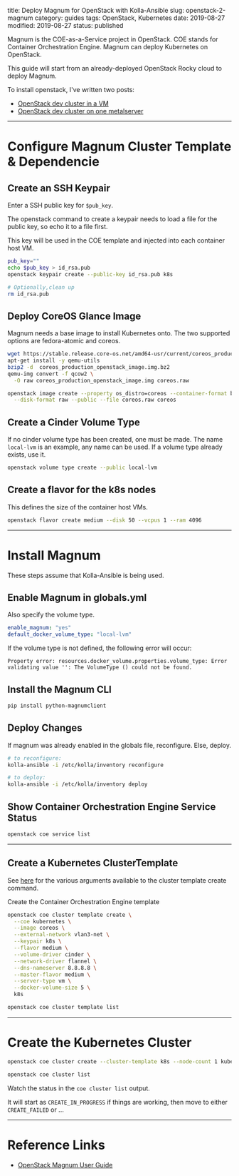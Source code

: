 title: Deploy Magnum for OpenStack with Kolla-Ansible
slug: openstack-2-magnum
category: guides
tags: OpenStack, Kubernetes
date: 2019-08-27
modified: 2019-08-27
status: published


Magnum is the COE-as-a-Service project in OpenStack. COE stands for Container
Orchestration Engine. Magnum can deploy Kubernetes on OpenStack.

This guide will start from an already-deployed OpenStack Rocky cloud to deploy
Magnum.


To install openstack, I've written two posts:

- [OpenStack dev cluster in a VM](/openstack-1-vm-ka-aio.html)
- [OpenStack dev cluster on one metalserver](/openstack-3-metal-ka-aio.html)


---


# Configure Magnum Cluster Template & Dependencie

## Create an SSH Keypair

Enter a SSH public key for `$pub_key`.

The openstack command to create a keypair needs to load a file for the
public key, so echo it to a file first.

This key will be used in the COE template and injected into each container
host VM.

```bash
pub_key=""
echo $pub_key > id_rsa.pub
openstack keypair create --public-key id_rsa.pub k8s

# Optionally,clean up
rm id_rsa.pub
```

## Deploy CoreOS Glance Image

Magnum needs a base image to install Kubernetes onto.
The two supported options are fedora-atomic and coreos.

```bash
wget https://stable.release.core-os.net/amd64-usr/current/coreos_production_openstack_image.img.bz2
apt-get install -y qemu-utils
bzip2 -d  coreos_production_openstack_image.img.bz2
qemu-img convert -f qcow2 \
  -O raw coreos_production_openstack_image.img coreos.raw

openstack image create --property os_distro=coreos --container-format bare \
  --disk-format raw --public --file coreos.raw coreos
```

## Create a Cinder Volume Type

If no cinder volume type has been created, one must be made.
The name `local-lvm` is an example, any name can be used.
If a volume type already exists, use it.

```bash
openstack volume type create --public local-lvm
```

## Create a flavor for the k8s nodes

This defines the size of the container host VMs.

```bash
openstack flavor create medium --disk 50 --vcpus 1 --ram 4096
```

---


# Install Magnum
These steps assume that Kolla-Ansible is being used.

## Enable Magnum in globals.yml

Also specify the volume type.

```yaml
enable_magnum: "yes"
default_docker_volume_type: "local-lvm"
```

If the volume type is not defined, the following error will occur:
```text
Property error: resources.docker_volume.properties.volume_type: Error validating value '': The VolumeType () could not be found.
```

## Install the Magnum CLI
```bash
pip install python-magnumclient
```

## Deploy Changes
If magnum was already enabled in the globals file, reconfigure. Else, deploy.

```bash
# to reconfigure:
kolla-ansible -i /etc/kolla/inventory reconfigure

# to deploy:
kolla-ansible -i /etc/kolla/inventory deploy
```

## Show Container Orchestration Engine Service Status
```bash
openstack coe service list
```


---



## Create a Kubernetes ClusterTemplate
See [here](https://docs.openstack.org/magnum/latest/user/#overview) for the
various arguments available to the cluster template create command.

Create the Container Orchestration Engine template

```bash
openstack coe cluster template create \
  --coe kubernetes \
  --image coreos \
  --external-network vlan3-net \
  --keypair k8s \
  --flavor medium \
  --volume-driver cinder \
  --network-driver flannel \
  --dns-nameserver 8.8.8.8 \
  --master-flavor medium \
  --server-type vm \
  --docker-volume-size 5 \
  k8s

openstack coe cluster template list
```

---


# Create the Kubernetes Cluster

```bash
openstack coe cluster create --cluster-template k8s --node-count 1 kubernetes1

openstack coe cluster list
```

Watch the status in the `coe cluster list` output.

It will start as `CREATE_IN_PROGRESS` if things are working, then move to
either `CREATE_FAILED` or ...



---


# Reference Links
- [OpenStack Magnum User Guide](https://docs.openstack.org/magnum/latest/user/)
